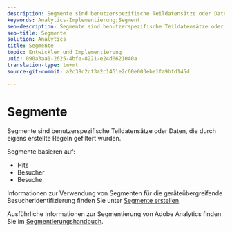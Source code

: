 ```yaml
---
description: Segmente sind benutzerspezifische Teildatensätze oder Daten, die durch eigens erstellte Regeln gefiltert wurden.
keywords: Analytics-Implementierung;Segment
seo-description: Segmente sind benutzerspezifische Teildatensätze oder Daten, die durch eigens erstellte Regeln gefiltert wurden.
seo-title: Segmente
solution: Analytics
title: Segmente
topic: Entwickler und Implementierung
uuid: 090a3aa1-2625-4bfe-8221-e24d0621040a
translation-type: tm+mt
source-git-commit: a2c38c2cf3a2c1451e2c60e003ebe1fa9bfd145d

---
```



# Segmente

Segmente sind benutzerspezifische Teildatensätze oder Daten, die durch eigens erstellte Regeln gefiltert wurden.

Segmente basieren auf:

* Hits
* Besucher
* Besuche

Informationen zur Verwendung von Segmenten für die geräteübergreifende Besucheridentifizierung finden Sie unter [Segmente erstellen](../../implement/js-implementation/xdevice-visid/segments.md#concept_77F0A880A6BA4A919A233DAF9D0D6FB5).

Ausführliche Informationen zur Segmentierung von Adobe Analytics finden Sie im [Segmentierungshandbuch](https://marketing.adobe.com/resources/help/en_US/analytics/segment/).
